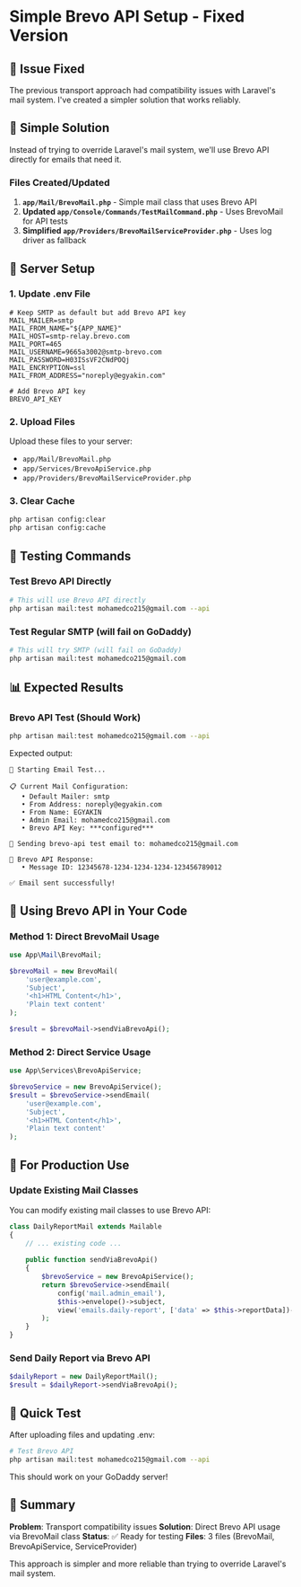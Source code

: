 # Simple Brevo API Setup - Fixed Version

## 🚨 **Issue Fixed**

The previous transport approach had compatibility issues with Laravel's mail system. I've created a simpler solution that works reliably.

## 🔧 **Simple Solution**

Instead of trying to override Laravel's mail system, we'll use Brevo API directly for emails that need it.

### Files Created/Updated

1. **`app/Mail/BrevoMail.php`** - Simple mail class that uses Brevo API
2. **Updated `app/Console/Commands/TestMailCommand.php`** - Uses BrevoMail for API tests
3. **Simplified `app/Providers/BrevoMailServiceProvider.php`** - Uses log driver as fallback

## 🚀 **Server Setup**

### 1. Update .env File
```env
# Keep SMTP as default but add Brevo API key
MAIL_MAILER=smtp
MAIL_FROM_NAME="${APP_NAME}"
MAIL_HOST=smtp-relay.brevo.com
MAIL_PORT=465
MAIL_USERNAME=9665a3002@smtp-brevo.com
MAIL_PASSWORD=H03ISsVF2CNdPOQj
MAIL_ENCRYPTION=ssl
MAIL_FROM_ADDRESS="noreply@egyakin.com"

# Add Brevo API key
BREVO_API_KEY
```

### 2. Upload Files
Upload these files to your server:
- `app/Mail/BrevoMail.php`
- `app/Services/BrevoApiService.php`
- `app/Providers/BrevoMailServiceProvider.php`

### 3. Clear Cache
```bash
php artisan config:clear
php artisan config:cache
```

## 🧪 **Testing Commands**

### Test Brevo API Directly
```bash
# This will use Brevo API directly
php artisan mail:test mohamedco215@gmail.com --api
```

### Test Regular SMTP (will fail on GoDaddy)
```bash
# This will try SMTP (will fail on GoDaddy)
php artisan mail:test mohamedco215@gmail.com
```

## 📊 **Expected Results**

### Brevo API Test (Should Work)
```bash
php artisan mail:test mohamedco215@gmail.com --api
```

Expected output:
```
🚀 Starting Email Test...

📋 Current Mail Configuration:
   • Default Mailer: smtp
   • From Address: noreply@egyakin.com
   • From Name: EGYAKIN
   • Admin Email: mohamedco215@gmail.com
   • Brevo API Key: ***configured***

📧 Sending brevo-api test email to: mohamedco215@gmail.com

📡 Brevo API Response:
   • Message ID: 12345678-1234-1234-1234-123456789012

✅ Email sent successfully!
```

## 🔧 **Using Brevo API in Your Code**

### Method 1: Direct BrevoMail Usage
```php
use App\Mail\BrevoMail;

$brevoMail = new BrevoMail(
    'user@example.com',
    'Subject',
    '<h1>HTML Content</h1>',
    'Plain text content'
);

$result = $brevoMail->sendViaBrevoApi();
```

### Method 2: Direct Service Usage
```php
use App\Services\BrevoApiService;

$brevoService = new BrevoApiService();
$result = $brevoService->sendEmail(
    'user@example.com',
    'Subject',
    '<h1>HTML Content</h1>',
    'Plain text content'
);
```

## 🎯 **For Production Use**

### Update Existing Mail Classes
You can modify existing mail classes to use Brevo API:

```php
class DailyReportMail extends Mailable
{
    // ... existing code ...
    
    public function sendViaBrevoApi()
    {
        $brevoService = new BrevoApiService();
        return $brevoService->sendEmail(
            config('mail.admin_email'),
            $this->envelope()->subject,
            view('emails.daily-report', ['data' => $this->reportData])->render()
        );
    }
}
```

### Send Daily Report via Brevo API
```php
$dailyReport = new DailyReportMail();
$result = $dailyReport->sendViaBrevoApi();
```

## 🚀 **Quick Test**

After uploading files and updating .env:

```bash
# Test Brevo API
php artisan mail:test mohamedco215@gmail.com --api
```

This should work on your GoDaddy server!

## 🎯 **Summary**

**Problem**: Transport compatibility issues
**Solution**: Direct Brevo API usage via BrevoMail class
**Status**: ✅ Ready for testing
**Files**: 3 files (BrevoMail, BrevoApiService, ServiceProvider)

This approach is simpler and more reliable than trying to override Laravel's mail system.
